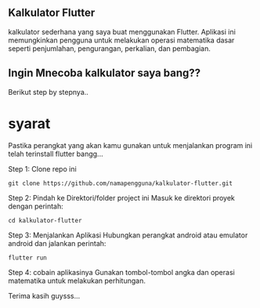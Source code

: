 ## Kalkulator Flutter
kalkulator sederhana yang saya buat menggunakan Flutter. Aplikasi ini memungkinkan pengguna untuk melakukan operasi matematika dasar seperti penjumlahan, pengurangan, perkalian, dan pembagian.

## Ingin Mnecoba kalkulator saya bang??
Berikut step by stepnya..

# syarat
Pastika perangkat yang akan kamu gunakan untuk menjalankan program ini telah terinstall flutter bangg...

Step 1: Clone repo ini
```
git clone https://github.com/namapengguna/kalkulator-flutter.git
```
Step 2: Pindah ke Direktori/folder project ini
Masuk ke direktori proyek dengan perintah:
```
cd kalkulator-flutter
```
Step 3: Menjalankan Aplikasi
Hubungkan perangkat android atau emulator android dan jalankan perintah:
```
flutter run
```
Step 4: cobain aplikasinya
Gunakan tombol-tombol angka dan operasi matematika untuk melakukan perhitungan.

Terima kasih guysss...